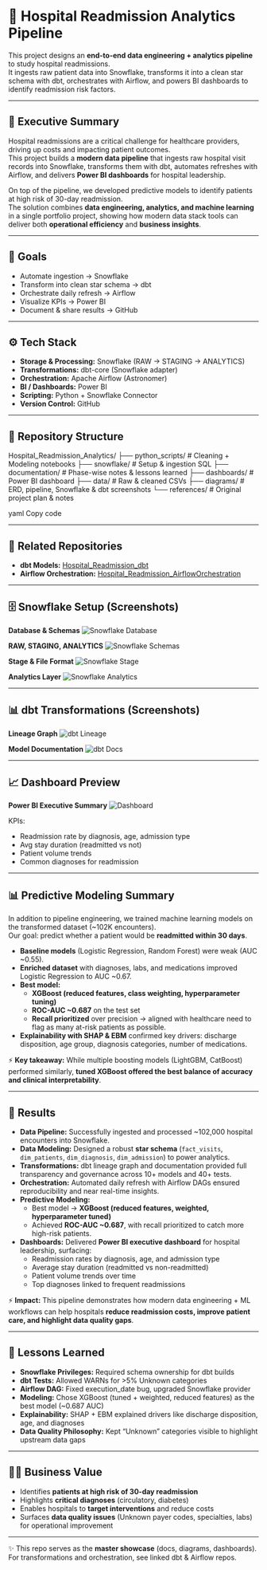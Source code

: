 # 🏥 Hospital Readmission Analytics Pipeline

This project designs an **end-to-end data engineering + analytics pipeline** to study hospital readmissions.  
It ingests raw patient data into Snowflake, transforms it into a clean star schema with dbt, orchestrates with Airflow, and powers BI dashboards to identify readmission risk factors.

---

## 🔎 Executive Summary

Hospital readmissions are a critical challenge for healthcare providers, driving up costs and impacting patient outcomes.  
This project builds a **modern data pipeline** that ingests raw hospital visit records into Snowflake, transforms them with dbt, automates refreshes with Airflow, and delivers **Power BI dashboards** for hospital leadership.  

On top of the pipeline, we developed predictive models to identify patients at high risk of 30-day readmission.  
The solution combines **data engineering, analytics, and machine learning** in a single portfolio project, showing how modern data stack tools can deliver both **operational efficiency** and **business insights**.

---

## 🎯 Goals
- Automate ingestion → Snowflake  
- Transform into clean star schema → dbt  
- Orchestrate daily refresh → Airflow  
- Visualize KPIs → Power BI  
- Document & share results → GitHub  

---

## ⚙️ Tech Stack
- **Storage & Processing:** Snowflake (RAW → STAGING → ANALYTICS)  
- **Transformations:** dbt-core (Snowflake adapter)  
- **Orchestration:** Apache Airflow (Astronomer)  
- **BI / Dashboards:** Power BI  
- **Scripting:** Python + Snowflake Connector  
- **Version Control:** GitHub  

---

## 📂 Repository Structure
Hospital_Readmission_Analytics/
├── python_scripts/     # Cleaning + Modeling notebooks
├── snowflake/          # Setup & ingestion SQL
├── documentation/      # Phase-wise notes & lessons learned
├── dashboards/         # Power BI dashboard
├── data/               # Raw & cleaned CSVs
├── diagrams/           # ERD, pipeline, Snowflake & dbt screenshots
└── references/         # Original project plan & notes

yaml
Copy code

---

## 🔗 Related Repositories
- **dbt Models:** [Hospital_Readmission_dbt](https://github.com/srilekhatv/Hospital_Readmission_dbt)  
- **Airflow Orchestration:** [Hospital_Readmission_AirflowOrchestration](https://github.com/srilekhatv/Hospital_Readmission_AirflowOrchestration)  

---

## 🗄️ Snowflake Setup (Screenshots)

**Database & Schemas**
![Snowflake Database](diagrams/snowflake/snowflake_database.PNG)

**RAW, STAGING, ANALYTICS**
![Snowflake Schemas](diagrams/snowflake/sf_schema_tables.PNG)

**Stage & File Format**
![Snowflake Stage](diagrams/snowflake/snowflake_stage.PNG)

**Analytics Layer**
![Snowflake Analytics](diagrams/snowflake/snowflake_analytics.PNG)

---

## 📊 dbt Transformations (Screenshots)

**Lineage Graph**
![dbt Lineage](diagrams/dbt/dbt_lineage.PNG)

**Model Documentation**
![dbt Docs](diagrams/dbt/dbt.PNG)

---

## 📈 Dashboard Preview

**Power BI Executive Summary**
![Dashboard](dashboards/powerbi_dashboard.png)

KPIs:  
- Readmission rate by diagnosis, age, admission type  
- Avg stay duration (readmitted vs not)  
- Patient volume trends  
- Common diagnoses for readmission  

---

## 📊 Predictive Modeling Summary

In addition to pipeline engineering, we trained machine learning models on the transformed dataset (~102K encounters).  
Our goal: predict whether a patient would be **readmitted within 30 days**.

- **Baseline models** (Logistic Regression, Random Forest) were weak (AUC ~0.55).  
- **Enriched dataset** with diagnoses, labs, and medications improved Logistic Regression to AUC ~0.67.  
- **Best model:**  
  - **XGBoost (reduced features, class weighting, hyperparameter tuning)**  
  - **ROC-AUC ~0.687** on the test set  
  - **Recall prioritized** over precision → aligned with healthcare need to flag as many at-risk patients as possible.  
- **Explainability with SHAP & EBM** confirmed key drivers: discharge disposition, age group, diagnosis categories, number of medications.  

⚡ **Key takeaway:** While multiple boosting models (LightGBM, CatBoost) performed similarly, **tuned XGBoost offered the best balance of accuracy and clinical interpretability**.

---

## 🚀 Results

- **Data Pipeline:** Successfully ingested and processed ~102,000 hospital encounters into Snowflake.  
- **Data Modeling:** Designed a robust **star schema** (`fact_visits`, `dim_patients`, `dim_diagnosis`, `dim_admission`) to power analytics.  
- **Transformations:** dbt lineage graph and documentation provided full transparency and governance across 10+ models and 40+ tests.  
- **Orchestration:** Automated daily refresh with Airflow DAGs ensured reproducibility and near real-time insights.  
- **Predictive Modeling:**  
  - Best model → **XGBoost (reduced features, weighted, hyperparameter tuned)**  
  - Achieved **ROC-AUC ~0.687**, with recall prioritized to catch more high-risk patients.  
- **Dashboards:** Delivered **Power BI executive dashboard** for hospital leadership, surfacing:  
  - Readmission rates by diagnosis, age, and admission type  
  - Average stay duration (readmitted vs non-readmitted)  
  - Patient volume trends over time  
  - Top diagnoses linked to frequent readmissions  

⚡ **Impact:** This pipeline demonstrates how modern data engineering + ML workflows can help hospitals **reduce readmission costs, improve patient care, and highlight data quality gaps**.


---

## 📌 Lessons Learned
- **Snowflake Privileges:** Required schema ownership for dbt builds  
- **dbt Tests:** Allowed WARNs for >5% Unknown categories  
- **Airflow DAG:** Fixed execution_date bug, upgraded Snowflake provider  
- **Modeling:** Chose XGBoost (tuned + weighted, reduced features) as the best model (~0.687 AUC)  
- **Explainability:** SHAP + EBM explained drivers like discharge disposition, age, and diagnoses  
- **Data Quality Philosophy:** Kept “Unknown” categories visible to highlight upstream data gaps  

---

## 👩‍⚕️ Business Value
- Identifies **patients at high risk of 30-day readmission**  
- Highlights **critical diagnoses** (circulatory, diabetes)  
- Enables hospitals to **target interventions** and reduce costs  
- Surfaces **data quality issues** (Unknown payer codes, specialties, labs) for operational improvement  

---

✨ This repo serves as the **master showcase** (docs, diagrams, dashboards).  
For transformations and orchestration, see linked dbt & Airflow repos.